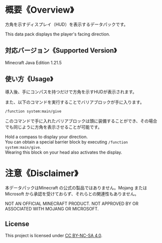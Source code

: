 # 概要《Overview》
方角を示すディスプレイ（HUD）を表示するデータパックです。

This data pack displays the player's facing direction.

## 対応バージョン《Supported Version》
Minecraft Java Edition 1.21.5

## 使い方《Usage》
導入後、手にコンパスを持つだけで方角を示すHUDが表示されます。

また、以下のコマンドを実行することでバリアブロックが手に入ります。

```{.copy}
/function system:main/give
```

このコマンドで手に入れたバリアブロックは頭に装備することができ、その場合でも同じように方角を表示させることが可能です。

Hold a compass to display your direction.<br>
You can obtain a special barrier block by executing ```/function system:main/give```.<br>
Wearing this block on your head also activates the display.


# 注意《Disclaimer》
本データパックはMinecraft の公式の製品ではありません。Mojang または Microsoft から承認を受けておらず、それらとの関連性もありません。

NOT AN OFFICIAL MINECRAFT PRODUCT. NOT APPROVED BY OR ASSOCIATED WITH MOJANG OR MICROSOFT.

## License
This project is licensed under [CC BY-NC-SA 4.0](https://creativecommons.org/licenses/by-nc-sa/4.0/).  
